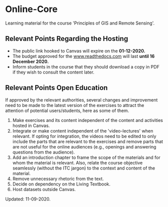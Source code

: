 # Online-Core

Learning material for the course 'Principles of GIS and Remote Sensing'.

## Relevant Points Regarding the Hosting

* The public link hooked to Canvas will expire on the **01-12-2020.**
* The budget approved for the www.readthedocs.com will last **until 16 December 2020.**
* Inform students in the course that they should download a copy in PDF if they wish to consult the content later.

## Relevant Points Open Education

If approved by the relevant authorities, several changes and improvement need to be made to the latest version of the exercises to attract the attention of potential users/students, here as some of them.

1. Make exercises and its content independent of the content and activities hosted in Canvas.
2. Integrate or make content independent of the 'video-lectures' when relevant. If opting for integration, the videos need to be edited to only include the parts that are relevant to the exercises and remove parts that are not useful for the online audiences (e.g., openings and answering questions from the audience).
3. Add an introduction chapter to frame the scope of the materials and for whom the material is relevant. Also, relate the course objective seamlessly (without the ITC jargon) to the context and content of the material.
4. Remove unnecessary rhetoric from the text.
5. Decide on dependency on the Living Textbook.
6. Host datasets outside Canvas.

Updated: 11-09-2020.


